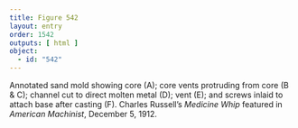 ```yaml
---
title: Figure 542
layout: entry
order: 1542
outputs: [ html ]
object:
  - id: "542"
---
```


Annotated sand mold showing core (A); core vents protruding from core (B & C); channel cut to direct molten metal (D); vent (E); and screws inlaid to attach base after casting (F). Charles Russell’s *Medicine Whip* featured in *American Machinist*, December 5, 1912.
